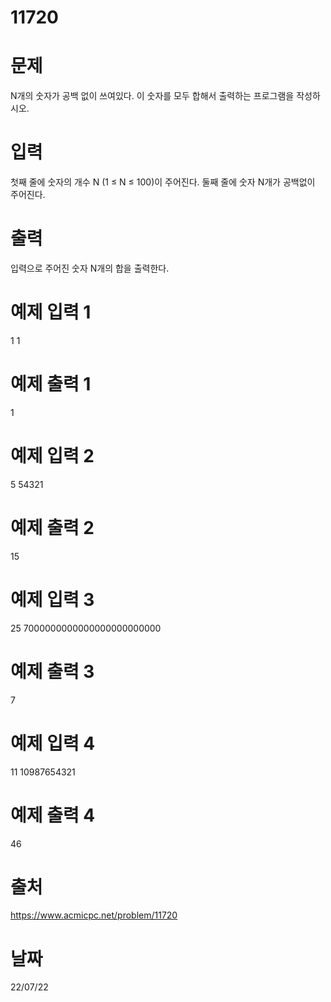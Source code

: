 # 11720

# 문제
N개의 숫자가 공백 없이 쓰여있다. 이 숫자를 모두 합해서 출력하는 프로그램을 작성하시오.

# 입력
첫째 줄에 숫자의 개수 N (1 ≤ N ≤ 100)이 주어진다. 둘째 줄에 숫자 N개가 공백없이 주어진다.

# 출력
입력으로 주어진 숫자 N개의 합을 출력한다.

# 예제 입력 1 
1
1

# 예제 출력 1 
1

# 예제 입력 2 
5
54321

# 예제 출력 2 
15

# 예제 입력 3 
25
7000000000000000000000000

# 예제 출력 3 
7

# 예제 입력 4 
11
10987654321

# 예제 출력 4 
46

# 출처
https://www.acmicpc.net/problem/11720

# 날짜
22/07/22
